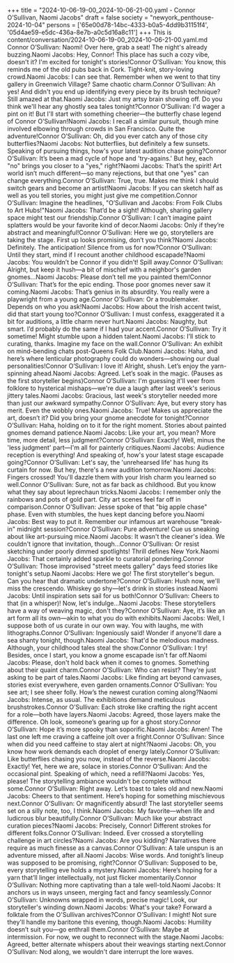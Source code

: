 +++
title = "2024-10-06-19-00_2024-10-06-21-00.yaml - Connor O’Sullivan, Naomi Jacobs"
draft = false
society = "newyork_penthouse-2024-10-04"
persons = ['65e00d78-14bc-4333-b0a5-4dd9b31151f4', '05d4ae59-e5dc-436a-8e7b-a0c5d16a8c11']
+++
This is content/conversation/2024-10-06-19-00_2024-10-06-21-00.yaml.md
Connor O’Sullivan: Naomi! Over here, grab a seat! The night's already buzzing.Naomi Jacobs: Hey, Connor! This place has such a cozy vibe, doesn't it? I'm excited for tonight's stories!Connor O’Sullivan: You know, this reminds me of the old pubs back in Cork. Tight-knit, story-loving crowd.Naomi Jacobs: I can see that. Remember when we went to that tiny gallery in Greenwich Village? Same chaotic charm.Connor O’Sullivan: Ah yes! And didn't you end up identifying every piece by its brush technique? Still amazed at that.Naomi Jacobs: Just my artsy brain showing off. Do you think we'll hear any ghostly sea tales tonight?Connor O’Sullivan: I'd wager a pint on it! But I'll start with something cheerier—the butterfly chase legend of Connor O’Sullivan!Naomi Jacobs: I recall a similar pursuit, though mine involved elbowing through crowds in San Francisco. Quite the adventure!Connor O’Sullivan: Oh, did you ever catch any of those city butterflies?Naomi Jacobs: Not butterflies, but definitely a few sunsets. Speaking of pursuing things, how's your latest audition chase going?Connor O’Sullivan: It’s been a mad cycle of hope and 'try-agains.' But hey, each "no" brings you closer to a "yes," right?Naomi Jacobs: That’s the spirit! Art world isn’t much different—so many rejections, but that one "yes" can change everything.Connor O’Sullivan: True, true. Makes me think I should switch gears and become an artist!Naomi Jacobs: If you can sketch half as well as you tell stories, you might just give me competition.Connor O’Sullivan: Imagine the headlines, "O’Sullivan and Jacobs: From Folk Clubs to Art Hubs!"Naomi Jacobs: That’d be a sight! Although, sharing gallery space might test our friendship.Connor O’Sullivan: I can’t imagine paint splatters would be your favorite kind of decor.Naomi Jacobs: Only if they’re abstract and meaningful!Connor O’Sullivan: Here we go, storytellers are taking the stage. First up looks promising, don’t you think?Naomi Jacobs: Definitely. The anticipation! Silence from us for now?Connor O’Sullivan: Until they start, mind if I recount another childhood escapade?Naomi Jacobs: You wouldn’t be Connor if you didn’t! Spill away.Connor O’Sullivan: Alright, but keep it hush—a bit of mischief with a neighbor's garden gnomes...Naomi Jacobs: Please don’t tell me you painted them!Connor O’Sullivan: That’s for the epic ending. Those poor gnomes never saw it coming.Naomi Jacobs: That’s genius in its absurdity. You really were a playwright from a young age.Connor O’Sullivan: Or a troublemaker. Depends on who you ask!Naomi Jacobs: How about the Irish accent twist, did that start young too?Connor O’Sullivan: I must confess, exaggerated it a bit for auditions, a little charm never hurt.Naomi Jacobs: Naughty, but smart. I’d probably do the same if I had your accent.Connor O’Sullivan: Try it sometime! Might stumble upon a hidden talent.Naomi Jacobs: I’ll stick to curating, thanks. Imagine my face on the wall.Connor O’Sullivan: An exhibit on mind-bending chats post-Queens Folk Club.Naomi Jacobs: Haha, and here’s where lenticular photography could do wonders—showing our dual personalities!Connor O’Sullivan: I love it! Alright, shush. Let’s enjoy the yarn-spinning ahead.Naomi Jacobs: Agreed. Let’s soak in the magic. (Pauses as the first storyteller begins)Connor O’Sullivan: I'm guessing it'll veer from folklore to hysterical mishaps—we're due a laugh after last week's serious jittery tales.Naomi Jacobs: Gracious, last week's storyteller needed more than just our awkward sympathy.Connor O’Sullivan: Aye, but every story has merit. Even the wobbly ones.Naomi Jacobs: True! Makes us appreciate the art, doesn’t it? Did you bring your gnome anecdote for tonight?Connor O’Sullivan: Haha, holding on to it for the right moment. Stories about painted gnomes demand patience.Naomi Jacobs: Like your art, you mean? More time, more detail, less judgment?Connor O’Sullivan: Exactly! Well, minus the 'less judgment' part—I'm all for painterly critiques.Naomi Jacobs: Audience reception is everything! And speaking of, how's your latest stage escapade going?Connor O’Sullivan: Let's say, the 'unrehearsed life' has hung its curtain for now. But hey, there's a new audition tomorrow.Naomi Jacobs: Fingers crossed! You'll dazzle them with your Irish charm you learned so well.Connor O’Sullivan: Sure, not as far back as childhood. But you know what they say about leprechaun tricks.Naomi Jacobs: I remember only the rainbows and pots of gold part. City art scenes feel far off in comparison.Connor O’Sullivan: Jesse spoke of that "big apple chase" phase. Even with stumbles, the hues kept dancing before you.Naomi Jacobs: Best way to put it. Remember our infamous art warehouse "break-in" midnight session?Connor O’Sullivan: Pure adventure! Cue us sneaking about like art-pursuing mice.Naomi Jacobs: It wasn't the cleaner's idea. We couldn't ignore that invitation, though...Connor O’Sullivan: Or resist sketching under poorly dimmed spotlights! Thrill defines New York.Naomi Jacobs: That certainly added sparkle to curatorial pondering.Connor O’Sullivan: Those improvised "street meets gallery" days feed stories like tonight's setup.Naomi Jacobs: Here we go! The first storyteller's begun. Can you hear that dramatic undertone?Connor O’Sullivan: Hush now, we'll miss the crescendo. Whiskey go shy—let's drink in stories instead.Naomi Jacobs: Until inspiration sets sail for us both!Connor O’Sullivan: Cheers to that (in a whisper)! Now, let's indulge...Naomi Jacobs: These storytellers have a way of weaving magic, don't they?Connor O’Sullivan: Aye, it’s like an art form all its own—akin to what you do with exhibits.Naomi Jacobs: Well, I suppose both of us curate in our own way. You with laughs, me with lithographs.Connor O’Sullivan: Ingeniously said! Wonder if anyone'll dare a sea shanty tonight, though.Naomi Jacobs: That'd be melodious madness. Although, your childhood tales steal the show.Connor O’Sullivan: I try! Besides, once I start, you know a gnome escapade isn't far off.Naomi Jacobs: Please, don't hold back when it comes to gnomes. Something about their quaint charm.Connor O’Sullivan: Who can resist? They're just asking to be part of tales.Naomi Jacobs: Like finding art beyond canvases, stories exist everywhere, even garden ornaments.Connor O’Sullivan: You see art; I see sheer folly. How’s the newest curation coming along?Naomi Jacobs: Intense, as usual. The exhibitions demand meticulous brushstrokes.Connor O’Sullivan: Each stroke like crafting the right accent for a role—both have layers.Naomi Jacobs: Agreed, those layers make the difference. Oh look, someone’s gearing up for a ghost story.Connor O’Sullivan: Hope it’s more spooky than soporific.Naomi Jacobs: Amen! The last one left me craving a caffeine jolt over a fright.Connor O’Sullivan: Since when did you need caffeine to stay alert at night?Naomi Jacobs: Oh, you know how work demands each droplet of energy lately.Connor O’Sullivan: Like butterflies chasing you now, instead of the reverse.Naomi Jacobs: Exactly! Yet, here we are, solace in stories.Connor O’Sullivan: And the occasional pint. Speaking of which, need a refill?Naomi Jacobs: Yes, please! The storytelling ambiance wouldn't be complete without some.Connor O’Sullivan: Right away. Let’s toast to tales old and new.Naomi Jacobs: Cheers to that sentiment. Here’s hoping for something mischievous next.Connor O’Sullivan: Or magnificently absurd! The last storyteller seems set on a silly note, too, I think.Naomi Jacobs: My favorite—when life and ludicrous blur beautifully.Connor O’Sullivan: Much like your abstract curation pieces?Naomi Jacobs: Precisely, Connor! Different strokes for different folks.Connor O’Sullivan: Indeed. Ever crossed a storytelling challenge in art circles?Naomi Jacobs: Are you kidding? Narratives there require as much finesse as a canvas.Connor O’Sullivan: A tale unspun is an adventure missed, after all.Naomi Jacobs: Wise words. And tonight’s lineup was supposed to be promising, right?Connor O’Sullivan: Supposed to be, every storytelling eve holds a mystery.Naomi Jacobs: Here’s hoping for a yarn that’ll linger intellectually, not just flicker momentarily.Connor O’Sullivan: Nothing more captivating than a tale well-told.Naomi Jacobs: It anchors us in ways unseen, merging fact and fancy seamlessly.Connor O’Sullivan: Unknowns wrapped in words, precise magic! Look, our storyteller's winding down.Naomi Jacobs: What's your take? Forward a folktale from the O'Sullivan archives?Connor O’Sullivan: I might! Not sure they'll handle my baritone this evening, though.Naomi Jacobs: Humility doesn’t suit you—go enthrall them.Connor O’Sullivan: Maybe at intermission. For now, we ought to reconnect with the stage.Naomi Jacobs: Agreed, better alternate whispers about their weavings starting next.Connor O’Sullivan: Nod along, we wouldn't dare interrupt the lore waves.